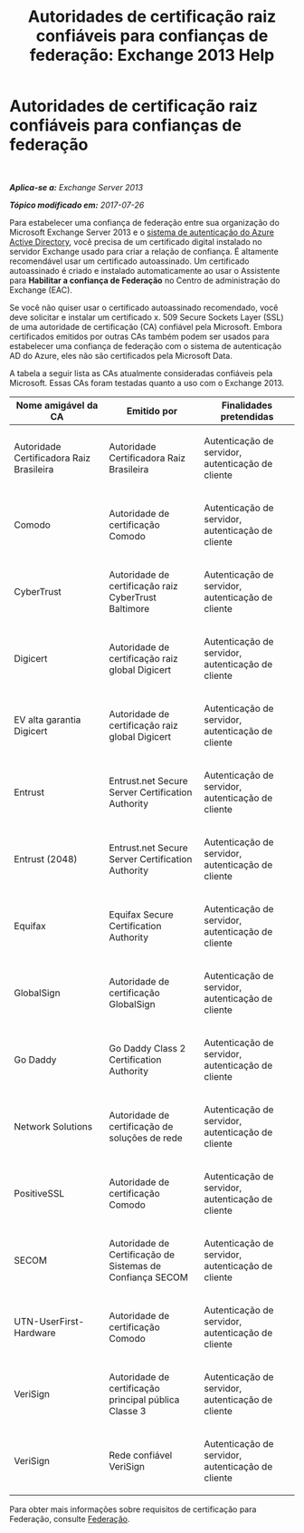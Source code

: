 ﻿---
title: 'Autoridades de certificação raiz confiáveis para confianças de federação: Exchange 2013 Help'
TOCTitle: Autoridades de certificação raiz confiáveis para confianças de federação
ms:assetid: d4224bf5-69b3-484c-8a70-4f230d3dbdd9
ms:mtpsurl: https://technet.microsoft.com/pt-br/library/Ee332350(v=EXCHG.150)
ms:contentKeyID: 50486727
ms.date: 05/22/2018
mtps_version: v=EXCHG.150
ms.translationtype: MT
---

# Autoridades de certificação raiz confiáveis para confianças de federação

 

_**Aplica-se a:** Exchange Server 2013_

_**Tópico modificado em:** 2017-07-26_

Para estabelecer uma confiança de federação entre sua organização do Microsoft Exchange Server 2013 e o [sistema de autenticação do Azure Active Directory](https://go.microsoft.com/fwlink/p/?linkid=135986), você precisa de um certificado digital instalado no servidor Exchange usado para criar a relação de confiança. É altamente recomendável usar um certificado autoassinado. Um certificado autoassinado é criado e instalado automaticamente ao usar o Assistente para **Habilitar a confiança de Federação** no Centro de administração do Exchange (EAC).

Se você não quiser usar o certificado autoassinado recomendado, você deve solicitar e instalar um certificado x. 509 Secure Sockets Layer (SSL) de uma autoridade de certificação (CA) confiável pela Microsoft. Embora certificados emitidos por outras CAs também podem ser usados para estabelecer uma confiança de federação com o sistema de autenticação AD do Azure, eles não são certificados pela Microsoft Data.

A tabela a seguir lista as CAs atualmente consideradas confiáveis pela Microsoft. Essas CAs foram testadas quanto a uso com o Exchange 2013.


<table>
<colgroup>
<col style="width: 33%" />
<col style="width: 33%" />
<col style="width: 33%" />
</colgroup>
<thead>
<tr class="header">
<th>Nome amigável da CA</th>
<th>Emitido por</th>
<th>Finalidades pretendidas</th>
</tr>
</thead>
<tbody>
<tr class="odd">
<td><p>Autoridade Certificadora Raiz Brasileira</p></td>
<td><p>Autoridade Certificadora Raiz Brasileira</p></td>
<td><p>Autenticação de servidor, autenticação de cliente</p></td>
</tr>
<tr class="even">
<td><p>Comodo</p></td>
<td><p>Autoridade de certificação Comodo</p></td>
<td><p>Autenticação de servidor, autenticação de cliente</p></td>
</tr>
<tr class="odd">
<td><p>CyberTrust</p></td>
<td><p>Autoridade de certificação raiz CyberTrust Baltimore</p></td>
<td><p>Autenticação de servidor, autenticação de cliente</p></td>
</tr>
<tr class="even">
<td><p>Digicert</p></td>
<td><p>Autoridade de certificação raiz global Digicert</p></td>
<td><p>Autenticação de servidor, autenticação de cliente</p></td>
</tr>
<tr class="odd">
<td><p>EV alta garantia Digicert</p></td>
<td><p>Autoridade de certificação raiz global Digicert</p></td>
<td><p>Autenticação de servidor, autenticação de cliente</p></td>
</tr>
<tr class="even">
<td><p>Entrust</p></td>
<td><p>Entrust.net Secure Server Certification Authority</p></td>
<td><p>Autenticação de servidor, autenticação de cliente</p></td>
</tr>
<tr class="odd">
<td><p>Entrust (2048)</p></td>
<td><p>Entrust.net Secure Server Certification Authority</p></td>
<td><p>Autenticação de servidor, autenticação de cliente</p></td>
</tr>
<tr class="even">
<td><p>Equifax</p></td>
<td><p>Equifax Secure Certification Authority</p></td>
<td><p>Autenticação de servidor, autenticação de cliente</p></td>
</tr>
<tr class="odd">
<td><p>GlobalSign</p></td>
<td><p>Autoridade de certificação GlobalSign</p></td>
<td><p>Autenticação de servidor, autenticação de cliente</p></td>
</tr>
<tr class="even">
<td><p>Go Daddy</p></td>
<td><p>Go Daddy Class 2 Certification Authority</p></td>
<td><p>Autenticação de servidor, autenticação de cliente</p></td>
</tr>
<tr class="odd">
<td><p>Network Solutions</p></td>
<td><p>Autoridade de certificação de soluções de rede</p></td>
<td><p>Autenticação de servidor, autenticação de cliente</p></td>
</tr>
<tr class="even">
<td><p>PositiveSSL</p></td>
<td><p>Autoridade de certificação Comodo</p></td>
<td><p>Autenticação de servidor, autenticação de cliente</p></td>
</tr>
<tr class="odd">
<td><p>SECOM</p></td>
<td><p>Autoridade de Certificação de Sistemas de Confiança SECOM</p></td>
<td><p>Autenticação de servidor, autenticação de cliente</p></td>
</tr>
<tr class="even">
<td><p>UTN-UserFirst-Hardware</p></td>
<td><p>Autoridade de certificação Comodo</p></td>
<td><p>Autenticação de servidor, autenticação de cliente</p></td>
</tr>
<tr class="odd">
<td><p>VeriSign</p></td>
<td><p>Autoridade de certificação principal pública Classe 3</p></td>
<td><p>Autenticação de servidor, autenticação de cliente</p></td>
</tr>
<tr class="even">
<td><p>VeriSign</p></td>
<td><p>Rede confiável VeriSign</p></td>
<td><p>Autenticação de servidor, autenticação de cliente</p></td>
</tr>
</tbody>
</table>


Para obter mais informações sobre requisitos de certificação para Federação, consulte [Federação](federation-exchange-2013-help.md).

